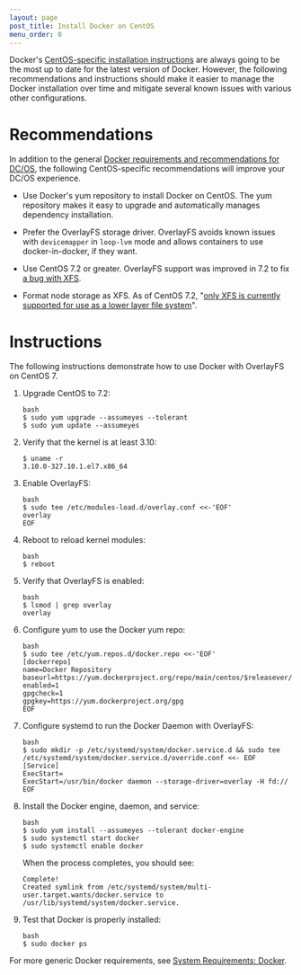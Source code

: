 ```yaml
---
layout: page
post_title: Install Docker on CentOS
menu_order: 0
---
```


<p>Docker's <a href="https://docs.docker.com/engine/installation/linux/centos/" target="_blank">CentOS-specific installation instructions</a> are always going to be the most up to date for the latest version of Docker. However, the following recommendations and instructions should make it easier to manage the Docker installation over time and mitigate several known issues with various other configurations.</p>

<h1>Recommendations</h1>

<p>In addition to the general <a href="/administration/installing/custom/system-requirements/#docker">Docker requirements and recommendations for DC/OS</a>, the following CentOS-specific recommendations will improve your DC/OS experience.</p>

<ul>
<li><p>Use Docker's yum repository to install Docker on CentOS. The yum repository makes it easy to upgrade and automatically manages dependency installation.</p></li>
<li><p>Prefer the OverlayFS storage driver. OverlayFS avoids known issues with <code>devicemapper</code> in <code>loop-lvm</code> mode and allows containers to use docker-in-docker, if they want.</p></li>
<li><p>Use CentOS 7.2 or greater. OverlayFS support was improved in 7.2 to fix <a href="https://github.com/docker/docker/issues/10294" target="_blank">a bug with XFS</a>.</p></li>
<li><p>Format node storage as XFS. As of CentOS 7.2, "<a href="https://access.redhat.com/documentation/en-US/Red_Hat_Enterprise_Linux/7/html/7.2_Release_Notes/technology-preview-file_systems.html" target="_blank">only XFS is currently supported for use as a lower layer file system</a>".</p></li>
</ul>

<h1>Instructions</h1>

<p>The following instructions demonstrate how to use Docker with OverlayFS on CentOS 7.</p>

<ol>
<li><p>Upgrade CentOS to 7.2:</p>

<p><code>bash
$ sudo yum upgrade --assumeyes --tolerant
$ sudo yum update --assumeyes</code></p></li>
<li><p>Verify that the kernel is at least 3.10:</p>

<p><code>$ uname -r
3.10.0-327.10.1.el7.x86_64</code></p></li>
<li><p>Enable OverlayFS:</p>

<p><code>bash
$ sudo tee /etc/modules-load.d/overlay.conf &lt;&lt;-'EOF'
overlay
EOF</code></p></li>
<li><p>Reboot to reload kernel modules:</p>

<p><code>bash
$ reboot</code></p></li>
<li><p>Verify that OverlayFS is enabled:</p>

<p><code>bash
$ lsmod | grep overlay
overlay</code></p></li>
<li><p>Configure yum to use the Docker yum repo:</p>

<p><code>bash
$ sudo tee /etc/yum.repos.d/docker.repo &lt;&lt;-'EOF'
[dockerrepo]
name=Docker Repository
baseurl=https://yum.dockerproject.org/repo/main/centos/$releasever/
enabled=1
gpgcheck=1
gpgkey=https://yum.dockerproject.org/gpg
EOF</code></p></li>
<li><p>Configure systemd to run the Docker Daemon with OverlayFS:</p>

<p><code>bash
$ sudo mkdir -p /etc/systemd/system/docker.service.d &amp;&amp; sudo tee /etc/systemd/system/docker.service.d/override.conf &lt;&lt;- EOF
[Service]
ExecStart=
ExecStart=/usr/bin/docker daemon --storage-driver=overlay -H fd://
EOF</code></p></li>
<li><p>Install the Docker engine, daemon, and service:</p>

<p><code>bash
$ sudo yum install --assumeyes --tolerant docker-engine
$ sudo systemctl start docker
$ sudo systemctl enable docker</code></p>

<p>When the process completes, you should see:</p>

<p><code>Complete!
Created symlink from /etc/systemd/system/multi-user.target.wants/docker.service to /usr/lib/systemd/system/docker.service.</code></p></li>
<li><p>Test that Docker is properly installed:</p>

<p><code>bash
$ sudo docker ps</code></p></li>
</ol>

<p>For more generic Docker requirements, see <a href="/administration/installing/custom/system-requirements/#docker">System Requirements: Docker</a>.</p>
